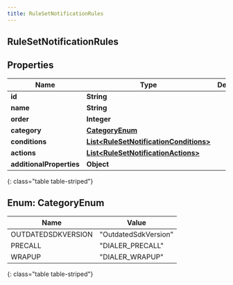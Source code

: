 ```yaml
---
title: RuleSetNotificationRules
---
```

## RuleSetNotificationRules


## Properties

| Name | Type | Description | Notes |
| ------------ | ------------- | ------------- | ------------- |
| **id** | **String** |  |  [optional] |
| **name** | **String** |  |  [optional] |
| **order** | **Integer** |  |  [optional] |
| **category** | [**CategoryEnum**](#CategoryEnum) |  |  [optional] |
| **conditions** | [**List&lt;RuleSetNotificationConditions&gt;**](RuleSetNotificationConditions.html) |  |  [optional] |
| **actions** | [**List&lt;RuleSetNotificationActions&gt;**](RuleSetNotificationActions.html) |  |  [optional] |
| **additionalProperties** | **Object** |  |  [optional] |
{: class="table table-striped"}


<a name="CategoryEnum"></a>

## Enum: CategoryEnum

| Name | Value |
| ---- | ----- |
| OUTDATEDSDKVERSION | &quot;OutdatedSdkVersion&quot; |
| PRECALL | &quot;DIALER_PRECALL&quot; |
| WRAPUP | &quot;DIALER_WRAPUP&quot; |
{: class="table table-striped"}


